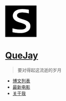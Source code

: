 ![logo](../img/favicon.ico)

# [QueJay](.)

> 要对得起这流逝的岁月

- [博文列表](blogs/index.md)
- [最新电影](../movies/index.html)
- [关于我](about.md)
